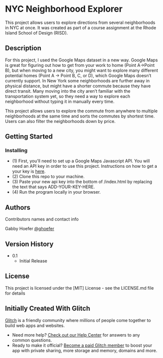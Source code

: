 # NYC Neighborhood Explorer

This project allows users to explore directions from several neighborhoods in NYC at once. It was created as part of a course assignment at the Rhode Island School of Design (RISD).

## Description

For this project, I used the Google Maps dataset in a new way. Google Maps is great for figuring out how to get from your work to home (Point A->Point B), but when moving to a new city, you might want to explore many different potential homes (Point A -> Point B, C, or D), which Google Maps doesn’t currently support. In New York some neighborhoods are further away in physical distance, but might have a shorter commute because they have direct transit. Many moving into the city aren’t familiar with the transportation system yet, so they need a way to explore each neighborhood without typing it in manually every time.

This project allows users to explore the commute from anywhere to multiple neighborhoods at the same time and sorts the commutes by shortest time. Users can also filter the neighborhoods down by price.

## Getting Started

### Installing

- (1) First, you'll need to set up a Google Maps Javascript API. You will need an API key in order to use this project. Instructions on how to get a your key is [here](https://developers.google.com/maps/documentation/javascript/get-api-key).
- (2) Clone this repo to your machine.
- (3) Paste your new api key into the bottom of /index.html by replacing the text that says ADD-YOUR-KEY-HERE.
- (4) Run the program locally in your browser.

## Authors

Contributors names and contact info

Gabby Hoefer
[@ghoefer](https://gabbyhoefer.com)

## Version History
- 0.1
  - Initial Release

## License

This project is licensed under the [MIT] License - see the LICENSE.md file for details

## Initially Created With Glitch

[Glitch](https://glitch.com) is a friendly community where millions of people come together to build web apps and websites.

- Need more help? [Check out our Help Center](https://help.glitch.com/) for answers to any common questions.
- Ready to make it official? [Become a paid Glitch member](https://glitch.com/pricing) to boost your app with private sharing, more storage and memory, domains and more.
